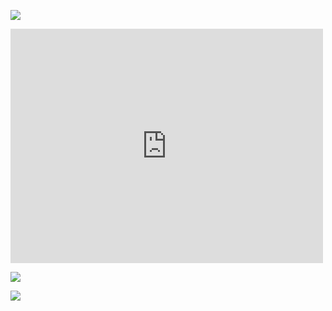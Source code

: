 <!--破解图片防盗链-->
<meta name="referrer" content="no-referrer"><a rel="noreferrer" target="_blank"></a>


![](https://i0.hdslb.com/bfs/face/cd7027786846c4a49e4c8046b536ca0f5923cb16.jpg)

<iframe src="https://www.bilibili.com/blackboard/newplayer.html?playlist=false&amp;crossDomain=1&amp;aid=244254871&amp;page=1" border="0" scrolling="no" framespacing="0" allowfullscreen="true" style="max-width: 100%" width="500" height="375" frameborder="no"></iframe>

![](https://i0.hdslb.com/bfs/sycp/creative_img/202307/061a97883f4820c41cb3959bb34b03c1.jpg)

![](https://i0.hdslb.com/bfs/new_dyn/8e22fa1cefeee0953f2dd9b4465dc21c408689308.png)
